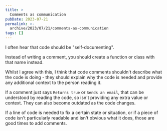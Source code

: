 ```yaml
---
title: >
  Comments as communication
pubDate: 2023-07-21
permalink: >-
  archive/2023/07/21/comments-as-communication
tags: []
---
```


I often hear that code should be "self-documenting".

Instead of writing a comment, you should create a function or class with that name instead.

Whilst I agree with this, I think that code comments shouldn't describe what the code is doing - they should explain why the code is needed and provide any additional context to the person reading it.

If a comment just says `Returns true` or `Sends an email`, that can be understood by reading the code, so isn't providing any extra value or context. They can also become outdated as the code changes.

If a line of code is needed to fix a certain state or situation, or if a piece of code isn't particularly readable and isn't obvious what it does, those are good times to add comments.
